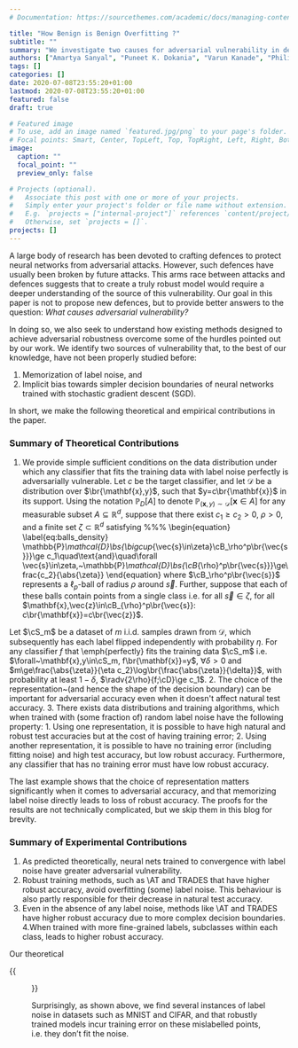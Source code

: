 ```yaml
---
# Documentation: https://sourcethemes.com/academic/docs/managing-content/

title: "How Benign is Benign Overfitting ?"
subtitle: ""
summary: "We investigate two causes for adversarial vulnerability in deep neural networks: bad data and (poorly) trained models."
authors: ["Amartya Sanyal", "Puneet K. Dokania", "Varun Kanade", "Philip H.S. Torr"]
tags: []
categories: []
date: 2020-07-08T23:55:20+01:00
lastmod: 2020-07-08T23:55:20+01:00
featured: false
draft: true

# Featured image
# To use, add an image named `featured.jpg/png` to your page's folder.
# Focal points: Smart, Center, TopLeft, Top, TopRight, Left, Right, BottomLeft, Bottom, BottomRight.
image:
  caption: ""
  focal_point: ""
  preview_only: false

# Projects (optional).
#   Associate this post with one or more of your projects.
#   Simply enter your project's folder or file name without extension.
#   E.g. `projects = ["internal-project"]` references `content/project/deep-learning/index.md`.
#   Otherwise, set `projects = []`.
projects: []
---
```


A large body of research has been devoted to crafting defences to protect neural networks from adversarial attacks. However, such defences have usually been broken by future attacks. This arms race between attacks and defences suggests that to create a truly robust model would require a deeper understanding of the source of this vulnerability.
Our goal in this paper is not to propose new defences, but to provide better answers to the question: _What causes adversarial vulnerability?_

In doing so, we also seek to understand how existing methods designed to achieve adversarial robustness overcome some of the hurdles pointed out by our work. We identify two sources of vulnerability that, to the best of our knowledge, have not been properly studied before:
1) Memorization of label noise, and
2) Implicit bias towards simpler decision boundaries of neural networks trained with stochastic gradient descent (SGD).


In short, we make the following theoretical and empirical contributions in the paper.

### Summary of Theoretical Contributions ###


1. We provide simple sufficient conditions on the data distribution under
which any classifier that fits the training data with label noise perfectly is adversarially vulnerable.
 Let $c$ be the target classifier, and let $\mathcal{D}$ be a distribution over
  $\br{\mathbf{x},y}$, such that $y=c\br{\mathbf{x}}$ in its support. Using the
  notation $\mathbb{P}_D[A]$ to denote $\mathbb{P}_{(\mathbf{x}, y) \sim \mathcal{D}}[ \mathbf{x} \in A]$
  for any measurable subset $A \subseteq \mathbb{R}^d$, suppose that there
  exist $c_1 \geq c_2 > 0$, $\rho>0$, and a finite set $\zeta \subset
  \mathbb{R}^d$ satisfying
  %%%
  \begin{equation}
    \label{eq:balls_density}
	 \mathbb{P}_\mathcal{D}\bs{\bigcup_{\vec{s}\in\zeta}\cB_\rho^p\br{\vec{s}}}\ge c_1\quad\text{and}\quad\forall \vec{s}\in\zeta,~\mathbb{P}_\mathcal{D}\bs{\cB_{\rho}^p\br{\vec{s}}}\ge\frac{c_2}{\abs{\zeta}}
  \end{equation}
  where $\cB_\rho^p\br{\vec{s}}$ represents a $\ell_p$-ball of radius $\rho$
  around $\vec{s}$. Further, suppose that each of these balls contain points from a single class
  i.e. for all $\vec{s}\in\zeta$, for all
  $\mathbf{x},\vec{z}\in\cB_{\rho}^p\br{\vec{s}}:
  c\br{\mathbf{x}}=c\br{\vec{z}}$.

  Let $\cS_m$ be a dataset of $m$ i.i.d. samples  drawn from
  $\mathcal{D}$, which subsequently has each label flipped independently with probability $\eta$. 
  For any classifier $f$ that \emph{perfectly} fits the training data $\cS_m$
  i.e. $\forall~\mathbf{x},y\in\cS_m, f\br{\mathbf{x}}=y$, 
  $\forall \delta>0$ and $m\ge\frac{\abs{\zeta}}{\eta
    c_2}\log\br{\frac{\abs{\zeta}}{\delta}}$, with probability at least $1-\delta$, $\radv{2\rho}{f;\cD}\ge c_1$.
2. The choice of the representation~(and hence the shape of the decision
		boundary) can be important for adversarial accuracy even when it doesn't
		affect natural test accuracy.
3.  There exists data distributions and training algorithms, which when
		trained with (some fraction of) random label noise have the following
		property:
    1. Using one representation, it is possible to have high
		natural and robust test accuracies but at the cost of having training error;
    2. Using another representation, it is possible to have no training
		error (including fitting noise) and high test accuracy, but low robust
		accuracy. Furthermore, any classifier that has no training error must
		have low robust accuracy.

The last example shows that the choice of representation matters significantly when it comes to adversarial accuracy, and that memorizing label noise directly leads to loss of robust accuracy. The proofs for the results are not technically complicated, but we skip them in this blog for brevity.

### Summary of Experimental Contributions ###
1. As predicted theoretically, neural nets trained to convergence with
		label noise have greater adversarial vulnerability.
2. Robust training methods, such as \AT and TRADES that have higher
		robust accuracy, avoid overfitting (some) label noise. This behaviour is
		also partly responsible for their decrease in natural test accuracy.
3. Even in the absence of any label noise, methods like \AT and TRADES
		have higher robust accuracy due to more complex decision
		boundaries.
4.When trained with more fine-grained labels, subclasses
          within each class, leads to higher robust accuracy.



Our theoretical 


{{<figure src="/benign/mislabelled.png">}}

Surprisingly, as shown above, we find several instances of label noise in datasets such as MNIST and CIFAR, and that robustly trained models incur training error on these mislabelled points, i.e. they don’t fit the noise. 